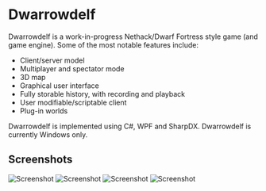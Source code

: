 # Dwarrowdelf

Dwarrowdelf is a work-in-progress Nethack/Dwarf Fortress style game (and game engine). Some of the most notable features include:

* Client/server model
* Multiplayer and spectator mode
* 3D map
* Graphical user interface
* Fully storable history, with recording and playback
* User modifiable/scriptable client
* Plug-in worlds

Dwarrowdelf is implemented using C#, WPF and SharpDX. Dwarrowdelf is currently Windows only.

## Screenshots

![Screenshot](http://taika.org/~tomba/dwarrowdelf/ss1.png)
![Screenshot](http://taika.org/~tomba/dwarrowdelf/ss2.png)
![Screenshot](http://taika.org/~tomba/dwarrowdelf/ss3.png)
![Screenshot](http://taika.org/~tomba/dwarrowdelf/ss4.png)
